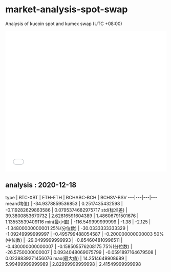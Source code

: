 # market-analysis-spot-swap
Analysis of kucoin spot and kumex swap (UTC +08:00)

<iframe width="100%" height="440" src="./data.html" frameborder="no" border="0" scrolling="no"></iframe>

## analysis : 2020-12-18

type | BTC-XBT | ETH-ETH | BCHABC-BCH | BCHSV-BSV 
---|---|---|---
mean(均值) | -34.9378859536853 | 0.2517435432598 | -0.119282629863586 | 0.0795374682975717
std(标准差) | 39.3800853670732 | 2.62816591604389 | 1.48606791501676 | 1.13553539409116
min(最小值) | -116.549999999999 | -1.38 | -2.125 | -1.34800000000001
25%(分位数) | -30.0333333333329 | -1.09249999999997 | -0.495799488054587 | -0.200000000000003
50%(中位数) | -29.0499999999993 | -0.854604810996511 | -0.430000000000007 | -0.158505576208175
75%(分位数) | -26.5750000000007 | 0.0934048069075799 | -0.0591897164679508 | 0.0238839271456076
max(最大值) | 14.2514649908689 | 5.99499999999989 | 2.82999999999998 | 2.41549999999998
